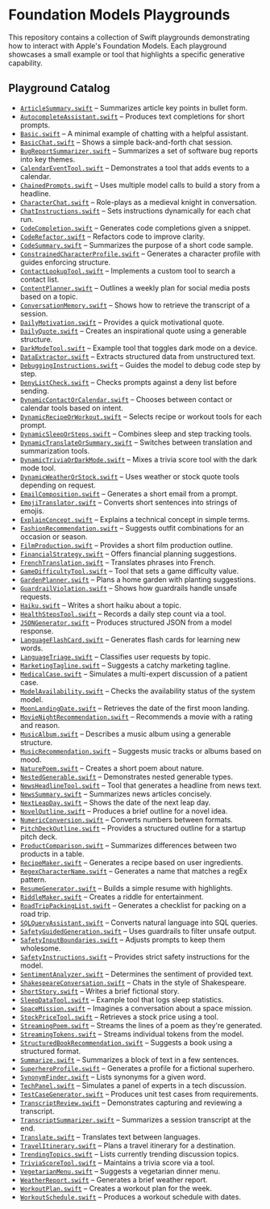 # Foundation Models Playgrounds

This repository contains a collection of Swift playgrounds demonstrating how to interact with Apple's Foundation Models. Each playground showcases a small example or tool that highlights a specific generative capability.

## Playground Catalog

- [`ArticleSummary.swift`](Foundation-Models-Playgrounds/Playgrounds/ArticleSummary.swift) – Summarizes article key points in bullet form.
- [`AutocompleteAssistant.swift`](Foundation-Models-Playgrounds/Playgrounds/AutocompleteAssistant.swift) – Produces text completions for short prompts.
- [`Basic.swift`](Foundation-Models-Playgrounds/Playgrounds/Basic.swift) – A minimal example of chatting with a helpful assistant.
- [`BasicChat.swift`](Foundation-Models-Playgrounds/Playgrounds/BasicChat.swift) – Shows a simple back-and-forth chat session.
- [`BugReportSummarizer.swift`](Foundation-Models-Playgrounds/Playgrounds/BugReportSummarizer.swift) – Summarizes a set of software bug reports into key themes.
- [`CalendarEventTool.swift`](Foundation-Models-Playgrounds/Playgrounds/CalendarEventTool.swift) – Demonstrates a tool that adds events to a calendar.
- [`ChainedPrompts.swift`](Foundation-Models-Playgrounds/Playgrounds/ChainedPrompts.swift) – Uses multiple model calls to build a story from a headline.
- [`CharacterChat.swift`](Foundation-Models-Playgrounds/Playgrounds/CharacterChat.swift) – Role-plays as a medieval knight in conversation.
- [`ChatInstructions.swift`](Foundation-Models-Playgrounds/Playgrounds/ChatInstructions.swift) – Sets instructions dynamically for each chat run.
- [`CodeCompletion.swift`](Foundation-Models-Playgrounds/Playgrounds/CodeCompletion.swift) – Generates code completions given a snippet.
- [`CodeRefactor.swift`](Foundation-Models-Playgrounds/Playgrounds/CodeRefactor.swift) – Refactors code to improve clarity.
- [`CodeSummary.swift`](Foundation-Models-Playgrounds/Playgrounds/CodeSummary.swift) – Summarizes the purpose of a short code sample.
- [`ConstrainedCharacterProfile.swift`](Foundation-Models-Playgrounds/Playgrounds/ConstrainedCharacterProfile.swift) – Generates a character profile with guides enforcing structure.
- [`ContactLookupTool.swift`](Foundation-Models-Playgrounds/Playgrounds/ContactLookupTool.swift) – Implements a custom tool to search a contact list.
- [`ContentPlanner.swift`](Foundation-Models-Playgrounds/Playgrounds/ContentPlanner.swift) – Outlines a weekly plan for social media posts based on a topic.
- [`ConversationMemory.swift`](Foundation-Models-Playgrounds/Playgrounds/ConversationMemory.swift) – Shows how to retrieve the transcript of a session.
- [`DailyMotivation.swift`](Foundation-Models-Playgrounds/Playgrounds/DailyMotivation.swift) – Provides a quick motivational quote.
- [`DailyQuote.swift`](Foundation-Models-Playgrounds/Playgrounds/DailyQuote.swift) – Creates an inspirational quote using a generable structure.
- [`DarkModeTool.swift`](Foundation-Models-Playgrounds/Playgrounds/DarkModeTool.swift) – Example tool that toggles dark mode on a device.
- [`DataExtractor.swift`](Foundation-Models-Playgrounds/Playgrounds/DataExtractor.swift) – Extracts structured data from unstructured text.
- [`DebuggingInstructions.swift`](Foundation-Models-Playgrounds/Playgrounds/DebuggingInstructions.swift) – Guides the model to debug code step by step.
- [`DenyListCheck.swift`](Foundation-Models-Playgrounds/Playgrounds/DenyListCheck.swift) – Checks prompts against a deny list before sending.
- [`DynamicContactOrCalendar.swift`](Foundation-Models-Playgrounds/Playgrounds/DynamicContactOrCalendar.swift) – Chooses between contact or calendar tools based on intent.
- [`DynamicRecipeOrWorkout.swift`](Foundation-Models-Playgrounds/Playgrounds/DynamicRecipeOrWorkout.swift) – Selects recipe or workout tools for each prompt.
- [`DynamicSleepOrSteps.swift`](Foundation-Models-Playgrounds/Playgrounds/DynamicSleepOrSteps.swift) – Combines sleep and step tracking tools.
- [`DynamicTranslateOrSummary.swift`](Foundation-Models-Playgrounds/Playgrounds/DynamicTranslateOrSummary.swift) – Switches between translation and summarization tools.
- [`DynamicTriviaOrDarkMode.swift`](Foundation-Models-Playgrounds/Playgrounds/DynamicTriviaOrDarkMode.swift) – Mixes a trivia score tool with the dark mode tool.
- [`DynamicWeatherOrStock.swift`](Foundation-Models-Playgrounds/Playgrounds/DynamicWeatherOrStock.swift) – Uses weather or stock quote tools depending on request.
- [`EmailComposition.swift`](Foundation-Models-Playgrounds/Playgrounds/EmailComposition.swift) – Generates a short email from a prompt.
- [`EmojiTranslator.swift`](Foundation-Models-Playgrounds/Playgrounds/EmojiTranslator.swift) – Converts short sentences into strings of emojis.
- [`ExplainConcept.swift`](Foundation-Models-Playgrounds/Playgrounds/ExplainConcept.swift) – Explains a technical concept in simple terms.
- [`FashionRecommendation.swift`](Foundation-Models-Playgrounds/Playgrounds/FashionRecommendation.swift) – Suggests outfit combinations for an occasion or season.
- [`FilmProduction.swift`](Foundation-Models-Playgrounds/Playgrounds/FilmProduction.swift) – Provides a short film production outline.
- [`FinancialStrategy.swift`](Foundation-Models-Playgrounds/Playgrounds/FinancialStrategy.swift) – Offers financial planning suggestions.
- [`FrenchTranslation.swift`](Foundation-Models-Playgrounds/Playgrounds/FrenchTranslation.swift) – Translates phrases into French.
- [`GameDifficultyTool.swift`](Foundation-Models-Playgrounds/Playgrounds/GameDifficultyTool.swift) – Tool that sets a game difficulty value.
- [`GardenPlanner.swift`](Foundation-Models-Playgrounds/Playgrounds/GardenPlanner.swift) – Plans a home garden with planting suggestions.
- [`GuardrailViolation.swift`](Foundation-Models-Playgrounds/Playgrounds/GuardrailViolation.swift) – Shows how guardrails handle unsafe requests.
- [`Haiku.swift`](Foundation-Models-Playgrounds/Playgrounds/Haiku.swift) – Writes a short haiku about a topic.
- [`HealthStepsTool.swift`](Foundation-Models-Playgrounds/Playgrounds/HealthStepsTool.swift) – Records a daily step count via a tool.
- [`JSONGenerator.swift`](Foundation-Models-Playgrounds/Playgrounds/JSONGenerator.swift) – Produces structured JSON from a model response.
- [`LanguageFlashCard.swift`](Foundation-Models-Playgrounds/Playgrounds/LanguageFlashCard.swift) – Generates flash cards for learning new words.
- [`LanguageTriage.swift`](Foundation-Models-Playgrounds/Playgrounds/LanguageTriage.swift) – Classifies user requests by topic.
- [`MarketingTagline.swift`](Foundation-Models-Playgrounds/Playgrounds/MarketingTagline.swift) – Suggests a catchy marketing tagline.
- [`MedicalCase.swift`](Foundation-Models-Playgrounds/Playgrounds/MedicalCase.swift) – Simulates a multi-expert discussion of a patient case.
- [`ModelAvailability.swift`](Foundation-Models-Playgrounds/Playgrounds/ModelAvailability.swift) – Checks the availability status of the system model.
- [`MoonLandingDate.swift`](Foundation-Models-Playgrounds/Playgrounds/MoonLandingDate.swift) – Retrieves the date of the first moon landing.
- [`MovieNightRecommendation.swift`](Foundation-Models-Playgrounds/Playgrounds/MovieNightRecommendation.swift) – Recommends a movie with a rating and reason.
- [`MusicAlbum.swift`](Foundation-Models-Playgrounds/Playgrounds/MusicAlbum.swift) – Describes a music album using a generable structure.
- [`MusicRecommendation.swift`](Foundation-Models-Playgrounds/Playgrounds/MusicRecommendation.swift) – Suggests music tracks or albums based on mood.
- [`NaturePoem.swift`](Foundation-Models-Playgrounds/Playgrounds/NaturePoem.swift) – Creates a short poem about nature.
- [`NestedGenerable.swift`](Foundation-Models-Playgrounds/Playgrounds/NestedGenerable.swift) – Demonstrates nested generable types.
- [`NewsHeadlineTool.swift`](Foundation-Models-Playgrounds/Playgrounds/NewsHeadlineTool.swift) – Tool that generates a headline from news text.
- [`NewsSummary.swift`](Foundation-Models-Playgrounds/Playgrounds/NewsSummary.swift) – Summarizes news articles concisely.
- [`NextLeapDay.swift`](Foundation-Models-Playgrounds/Playgrounds/NextLeapDay.swift) – Shows the date of the next leap day.
- [`NovelOutline.swift`](Foundation-Models-Playgrounds/Playgrounds/NovelOutline.swift) – Produces a brief outline for a novel idea.
- [`NumericConversion.swift`](Foundation-Models-Playgrounds/Playgrounds/NumericConversion.swift) – Converts numbers between formats.
- [`PitchDeckOutline.swift`](Foundation-Models-Playgrounds/Playgrounds/PitchDeckOutline.swift) – Provides a structured outline for a startup pitch deck.
- [`ProductComparison.swift`](Foundation-Models-Playgrounds/Playgrounds/ProductComparison.swift) – Summarizes differences between two products in a table.
- [`RecipeMaker.swift`](Foundation-Models-Playgrounds/Playgrounds/RecipeMaker.swift) – Generates a recipe based on user ingredients.
- [`RegexCharacterName.swift`](Foundation-Models-Playgrounds/Playgrounds/RegexCharacterName.swift) – Generates a name that matches a regEx pattern.
- [`ResumeGenerator.swift`](Foundation-Models-Playgrounds/Playgrounds/ResumeGenerator.swift) – Builds a simple resume with highlights.
- [`RiddleMaker.swift`](Foundation-Models-Playgrounds/Playgrounds/RiddleMaker.swift) – Creates a riddle for entertainment.
- [`RoadTripPackingList.swift`](Foundation-Models-Playgrounds/Playgrounds/RoadTripPackingList.swift) – Generates a checklist for packing on a road trip.
- [`SQLQueryAssistant.swift`](Foundation-Models-Playgrounds/Playgrounds/SQLQueryAssistant.swift) – Converts natural language into SQL queries.
- [`SafetyGuidedGeneration.swift`](Foundation-Models-Playgrounds/Playgrounds/SafetyGuidedGeneration.swift) – Uses guardrails to filter unsafe output.
- [`SafetyInputBoundaries.swift`](Foundation-Models-Playgrounds/Playgrounds/SafetyInputBoundaries.swift) – Adjusts prompts to keep them wholesome.
- [`SafetyInstructions.swift`](Foundation-Models-Playgrounds/Playgrounds/SafetyInstructions.swift) – Provides strict safety instructions for the model.
- [`SentimentAnalyzer.swift`](Foundation-Models-Playgrounds/Playgrounds/SentimentAnalyzer.swift) – Determines the sentiment of provided text.
- [`ShakespeareConversation.swift`](Foundation-Models-Playgrounds/Playgrounds/ShakespeareConversation.swift) – Chats in the style of Shakespeare.
- [`ShortStory.swift`](Foundation-Models-Playgrounds/Playgrounds/ShortStory.swift) – Writes a brief fictional story.
- [`SleepDataTool.swift`](Foundation-Models-Playgrounds/Playgrounds/SleepDataTool.swift) – Example tool that logs sleep statistics.
- [`SpaceMission.swift`](Foundation-Models-Playgrounds/Playgrounds/SpaceMission.swift) – Imagines a conversation about a space mission.
- [`StockPriceTool.swift`](Foundation-Models-Playgrounds/Playgrounds/StockPriceTool.swift) – Retrieves a stock price using a tool.
- [`StreamingPoem.swift`](Foundation-Models-Playgrounds/Playgrounds/StreamingPoem.swift) – Streams the lines of a poem as they're generated.
- [`StreamingTokens.swift`](Foundation-Models-Playgrounds/Playgrounds/StreamingTokens.swift) – Streams individual tokens from the model.
- [`StructuredBookRecommendation.swift`](Foundation-Models-Playgrounds/Playgrounds/StructuredBookRecommendation.swift) – Suggests a book using a structured format.
- [`Summarize.swift`](Foundation-Models-Playgrounds/Playgrounds/Summarize.swift) – Summarizes a block of text in a few sentences.
- [`SuperheroProfile.swift`](Foundation-Models-Playgrounds/Playgrounds/SuperheroProfile.swift) – Generates a profile for a fictional superhero.
- [`SynonymFinder.swift`](Foundation-Models-Playgrounds/Playgrounds/SynonymFinder.swift) – Lists synonyms for a given word.
- [`TechPanel.swift`](Foundation-Models-Playgrounds/Playgrounds/TechPanel.swift) – Simulates a panel of experts in a tech discussion.
- [`TestCaseGenerator.swift`](Foundation-Models-Playgrounds/Playgrounds/TestCaseGenerator.swift) – Produces unit test cases from requirements.
- [`TranscriptReview.swift`](Foundation-Models-Playgrounds/Playgrounds/TranscriptReview.swift) – Demonstrates capturing and reviewing a transcript.
- [`TranscriptSummarizer.swift`](Foundation-Models-Playgrounds/Playgrounds/TranscriptSummarizer.swift) – Summarizes a session transcript at the end.
- [`Translate.swift`](Foundation-Models-Playgrounds/Playgrounds/Translate.swift) – Translates text between languages.
- [`TravelItinerary.swift`](Foundation-Models-Playgrounds/Playgrounds/TravelItinerary.swift) – Plans a travel itinerary for a destination.
- [`TrendingTopics.swift`](Foundation-Models-Playgrounds/Playgrounds/TrendingTopics.swift) – Lists currently trending discussion topics.
- [`TriviaScoreTool.swift`](Foundation-Models-Playgrounds/Playgrounds/TriviaScoreTool.swift) – Maintains a trivia score via a tool.
- [`VegetarianMenu.swift`](Foundation-Models-Playgrounds/Playgrounds/VegetarianMenu.swift) – Suggests a vegetarian dinner menu.
- [`WeatherReport.swift`](Foundation-Models-Playgrounds/Playgrounds/WeatherReport.swift) – Generates a brief weather report.
- [`WorkoutPlan.swift`](Foundation-Models-Playgrounds/Playgrounds/WorkoutPlan.swift) – Creates a workout plan for the week.
- [`WorkoutSchedule.swift`](Foundation-Models-Playgrounds/Playgrounds/WorkoutSchedule.swift) – Produces a workout schedule with dates.
